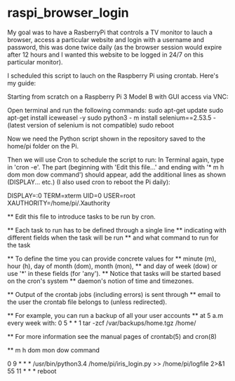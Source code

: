 # raspi_browser_login

My goal was to have a RasberryPi that controls a TV monitor to lauch a browser, access a particular website and login with a username and password, this was done twice daily (as the browser session would expire after 12 hours and I wanted this website to be logged in 24/7 on this particular monitor).

I scheduled this script to lauch on the Raspberry Pi using crontab.
Here's my guide:

Starting from scratch on a Raspberry Pi 3 Model B with GUI access via VNC:

Open terminal and run the following commands:
sudo apt-get update
sudo apt-get install iceweasel -y
sudo python3 - m install selenium==2.53.5 - (latest version of selenium is not compatible)
sudo reboot

Now we need the Python script shown in the repository saved to the home/pi folder on the Pi.

Then we will use Cron to schedule the script to run:
In Terminal again, type in 'cron -e'.
The part (beginning with 'Edit this file...' and ending with '* m h  dom mon dow   command') should appear, add the additional lines as shown (DISPLAY... etc.) (I also used cron to reboot the Pi daily):

DISPLAY=:0
TERM=xterm
UID=0
USER=root
XAUTHORITY=/home/pi/.Xauthority

** Edit this file to introduce tasks to be run by cron.
 
** Each task to run has to be defined through a single line
** indicating with different fields when the task will be run
** and what command to run for the task
 
** To define the time you can provide concrete values for
** minute (m), hour (h), day of month (dom), month (mon),
** and day of week (dow) or use '*' in these fields (for 'any'). 
** Notice that tasks will be started based on the cron's system
** daemon's notion of time and timezones.
 
** Output of the crontab jobs (including errors) is sent through
** email to the user the crontab file belongs to (unless redirected).
 
** For example, you can run a backup of all your user accounts
** at 5 a.m every week with:
0 5 * * 1 tar -zcf /var/backups/home.tgz /home/
 
** For more information see the manual pages of crontab(5) and cron(8)
 
** m h  dom mon dow   command

0 9 * * * /usr/bin/python3.4 /home/pi/iris_login.py >> /home/pi/logfile 2>&1
55 11 * * * reboot
